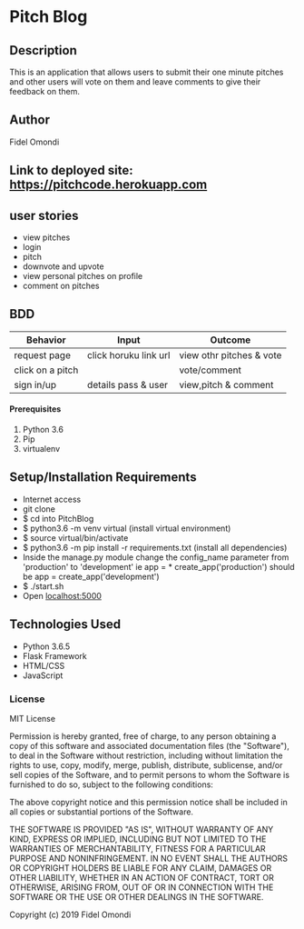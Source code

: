 # Pitch Blog

## Description
This is  an application that allows users to submit their one minute pitches and other users will vote on them and leave comments to give their feedback on them.

## Author
Fidel Omondi

## Link to deployed site:  https://pitchcode.herokuapp.com

## user stories
* view pitches
* login
* pitch
* downvote and upvote
* view personal pitches on profile
* comment on pitches

## BDD
| Behavior           | Input                 | Outcome                            |
| -------------------|-----------------------| -----------------------------------|
| request page       | click horuku link url | view othr pitches  & vote          |
| click on a pitch   |                       | vote/comment                       |
| sign in/up         | details pass & user   | view,pitch & comment               |

#### Prerequisites
1. Python 3.6
2. Pip
3. virtualenv

## Setup/Installation Requirements
* Internet access
* git clone 
* $ cd into PitchBlog
* $ python3.6 -m venv virtual (install virtual environment)
* $ source virtual/bin/activate
* $ python3.6 -m pip install -r requirements.txt (install all dependencies)
* Inside the manage.py module change the config_name parameter from 'production' to 'development' ie app = * create_app('production') should be app = create_app('development')
* $ ./start.sh
* Open [localhost:5000](http://127.0.0.1:5000/)

## Technologies Used
* Python 3.6.5
* Flask Framework
* HTML/CSS
* JavaScript


### License

MIT License

Permission is hereby granted, free of charge, to any person obtaining a copy
of this software and associated documentation files (the "Software"), to deal
in the Software without restriction, including without limitation the rights
to use, copy, modify, merge, publish, distribute, sublicense, and/or sell
copies of the Software, and to permit persons to whom the Software is
furnished to do so, subject to the following conditions:

The above copyright notice and this permission notice shall be included in all
copies or substantial portions of the Software.

THE SOFTWARE IS PROVIDED "AS IS", WITHOUT WARRANTY OF ANY KIND, EXPRESS OR
IMPLIED, INCLUDING BUT NOT LIMITED TO THE WARRANTIES OF MERCHANTABILITY,
FITNESS FOR A PARTICULAR PURPOSE AND NONINFRINGEMENT. IN NO EVENT SHALL THE
AUTHORS OR COPYRIGHT HOLDERS BE LIABLE FOR ANY CLAIM, DAMAGES OR OTHER
LIABILITY, WHETHER IN AN ACTION OF CONTRACT, TORT OR OTHERWISE, ARISING FROM,
OUT OF OR IN CONNECTION WITH THE SOFTWARE OR THE USE OR OTHER DEALINGS IN THE
SOFTWARE.

Copyright (c) 2019 Fidel Omondi



